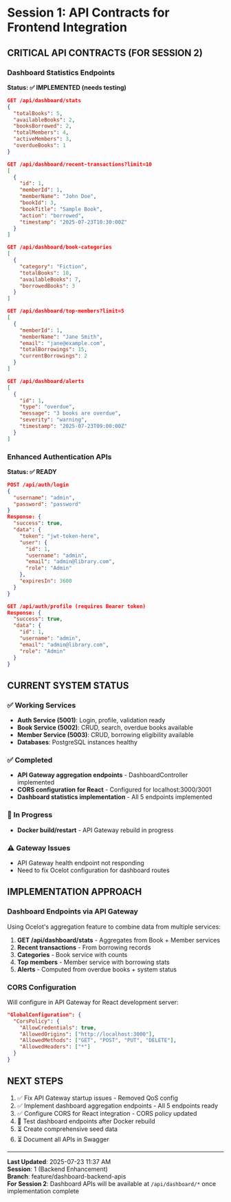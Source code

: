 # Session 1: API Contracts for Frontend Integration

## CRITICAL API CONTRACTS (FOR SESSION 2)

### Dashboard Statistics Endpoints
**Status: ✅ IMPLEMENTED (needs testing)**

```json
GET /api/dashboard/stats
{
  "totalBooks": 5,
  "availableBooks": 2, 
  "booksBorrowed": 2,
  "totalMembers": 4,
  "activeMembers": 3,
  "overdueBooks": 1
}

GET /api/dashboard/recent-transactions?limit=10
[
  {
    "id": 1,
    "memberId": 1,
    "memberName": "John Doe",
    "bookId": 3,
    "bookTitle": "Sample Book",
    "action": "borrowed",
    "timestamp": "2025-07-23T10:30:00Z"
  }
]

GET /api/dashboard/book-categories
[
  {
    "category": "Fiction",
    "totalBooks": 10,
    "availableBooks": 7,
    "borrowedBooks": 3
  }
]

GET /api/dashboard/top-members?limit=5
[
  {
    "memberId": 1,
    "memberName": "Jane Smith", 
    "email": "jane@example.com",
    "totalBorrowings": 15,
    "currentBorrowings": 2
  }
]

GET /api/dashboard/alerts
[
  {
    "id": 1,
    "type": "overdue",
    "message": "3 books are overdue",
    "severity": "warning",
    "timestamp": "2025-07-23T09:00:00Z"
  }
]
```

### Enhanced Authentication APIs
**Status: ✅ READY**

```json
POST /api/auth/login
{
  "username": "admin",
  "password": "password"
}
Response: {
  "success": true,
  "data": {
    "token": "jwt-token-here",
    "user": {
      "id": 1,
      "username": "admin",
      "email": "admin@library.com",
      "role": "Admin"
    },
    "expiresIn": 3600
  }
}

GET /api/auth/profile (requires Bearer token)
Response: {
  "success": true,
  "data": {
    "id": 1,
    "username": "admin",
    "email": "admin@library.com", 
    "role": "Admin"
  }
}
```

## CURRENT SYSTEM STATUS

### ✅ Working Services
- **Auth Service (5001)**: Login, profile, validation ready
- **Book Service (5002)**: CRUD, search, overdue books available  
- **Member Service (5003)**: CRUD, borrowing eligibility available
- **Databases**: PostgreSQL instances healthy

### ✅ Completed
- **API Gateway aggregation endpoints** - DashboardController implemented
- **CORS configuration for React** - Configured for localhost:3000/3001
- **Dashboard statistics implementation** - All 5 endpoints implemented

### 🔄 In Progress  
- **Docker build/restart** - API Gateway rebuild in progress

### ⚠️ Gateway Issues
- API Gateway health endpoint not responding
- Need to fix Ocelot configuration for dashboard routes

## IMPLEMENTATION APPROACH

### Dashboard Endpoints via API Gateway
Using Ocelot's aggregation feature to combine data from multiple services:

1. **GET /api/dashboard/stats** - Aggregates from Book + Member services
2. **Recent transactions** - From borrowing records  
3. **Categories** - Book service with counts
4. **Top members** - Member service with borrowing stats
5. **Alerts** - Computed from overdue books + system status

### CORS Configuration
Will configure in API Gateway for React development server:
```json
"GlobalConfiguration": {
  "CorsPolicy": {
    "AllowCredentials": true,
    "AllowedOrigins": ["http://localhost:3000"],
    "AllowedMethods": ["GET", "POST", "PUT", "DELETE"],
    "AllowedHeaders": ["*"]
  }
}
```

## NEXT STEPS

1. ✅ Fix API Gateway startup issues - Removed QoS config
2. ✅ Implement dashboard aggregation endpoints - All 5 endpoints ready
3. ✅ Configure CORS for React integration - CORS policy updated
4. 🔄 Test dashboard endpoints after Docker rebuild
5. ⏳ Create comprehensive seed data
6. ⏳ Document all APIs in Swagger

---
**Last Updated**: 2025-07-23 11:37 AM  
**Session**: 1 (Backend Enhancement)  
**Branch**: feature/dashboard-backend-apis  
**For Session 2**: Dashboard APIs will be available at `/api/dashboard/*` once implementation complete